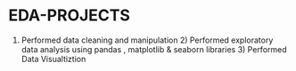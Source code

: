 # EDA-PROJECTS
1) Performed data cleaning and manipulation 2) Performed exploratory data analysis using pandas , matplotlib &amp; seaborn libraries 3) Performed Data Visualtiztion
